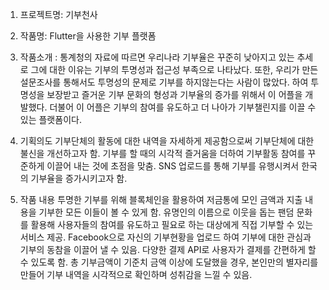 1. 프로젝트명: 기부천사
2. 작품명: Flutter을 사용한 기부 플랫폼
3. 작품소개 : 통계청의 자료에 따르면 우리나라 기부율은 꾸준히 낮아지고 있는 추세로 그에 대한 이유는 기부의 투명성과 접근성 부족으로 나타났다. 또한, 우리가 만든 설문조사를 통해서도 투명성의 문제로 기부를 하지않는다는 사람이 많았다. 하여 투명성을 보장받고 즐거운 기부 문화의 형성과 기부율의 증가를 위해서 이 어플을 개발했다. 더불어 이 어플은 기부의 참여를 유도하고 더 나아가 기부챌린지를 이끌 수 있는 플랫폼이다.  

4. 기획의도 
기부단체의 활동에 대한 내역을 자세하게 제공함으로써 기부단체에 대한 불신을 개선하고자 함. 
기부를 할 때의 시각적 즐거움을 더하여 기부활동 참여를 꾸준하게 이끌어 내는 것에 초점을 맞춤.
SNS 업로드를 통해 기부를 유행시켜서 한국의 기부율을 증가시키고자 함.

5. 작품 내용
투명한 기부를 위해 블록체인을 활용하여 저금통에 모인 금액과 지출 내용을 기부한 모든 이들이 볼 수 있게 함.
유명인의 이름으로 이웃을 돕는 팬덤 문화를 활용해 사용자들의 참여를 유도하고 필요로 하는 대상에게 직접 기부할 수 있는 서비스 제공.
Facebook으로 자신의 기부현황을 업로드 하여 기부에 대한 관심과 기부의 동참을 이끌어 낼 수 있음.
다양한 결제 API로 사용자가 결제를 간편하게 할 수 있도록 함.
총 기부금액이 기준치 금액 이상에 도달했을 경우, 본인만의 별자리를 만들어 기부 내역을 시각적으로 확인하며 성취감을 느낄 수 있음.
